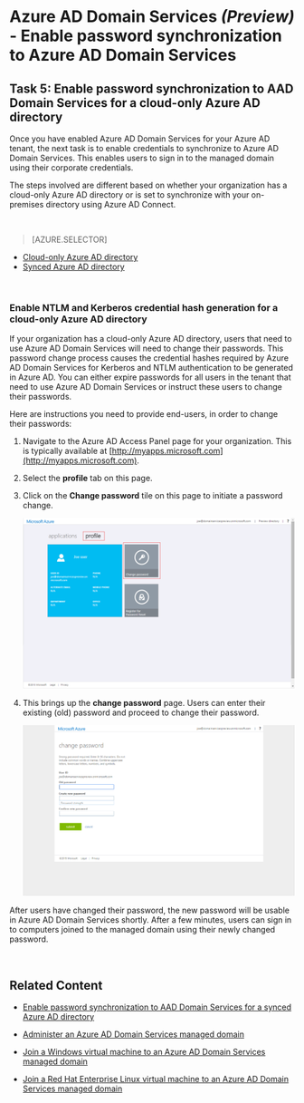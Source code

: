 <properties
	pageTitle="Azure AD Domain Services: Enable password synchronization | Microsoft Azure"
	description="Getting started with Azure Active Directory Domain Services"
	services="active-directory-ds"
	documentationCenter=""
	authors="mahesh-unnikrishnan"
	manager="stevenpo"
	editor="curtand"/>

<tags
	ms.service="active-directory-ds"
	ms.workload="identity"
	ms.tgt_pltfrm="na"
	ms.devlang="na"
	ms.topic="get-started-article"
	ms.date="04/25/2016"
	ms.author="maheshu"/>

# Azure AD Domain Services *(Preview)* - Enable password synchronization to Azure AD Domain Services

## Task 5: Enable password synchronization to AAD Domain Services for a cloud-only Azure AD directory
Once you have enabled Azure AD Domain Services for your Azure AD tenant, the next task is to enable credentials to synchronize to Azure AD Domain Services. This enables users to sign in to the managed domain using their corporate credentials.

The steps involved are different based on whether your organization has a cloud-only Azure AD directory or is set to synchronize with your on-premises directory using Azure AD Connect.

<br>

> [AZURE.SELECTOR]
- [Cloud-only Azure AD directory](active-directory-ds-getting-started-password-sync.md)
- [Synced Azure AD directory](active-directory-ds-getting-started-password-sync-synced-tenant.md)

<br>

### Enable NTLM and Kerberos credential hash generation for a cloud-only Azure AD directory
If your organization has a cloud-only Azure AD directory, users that need to use Azure AD Domain Services will need to change their passwords. This password change process causes the credential hashes required by Azure AD Domain Services for Kerberos and NTLM authentication to be generated in Azure AD. You can either expire passwords for all users in the tenant that need to use Azure AD Domain Services or instruct these users to change their passwords.

Here are instructions you need to provide end-users, in order to change their passwords:

1. Navigate to the Azure AD Access Panel page for your organization. This is typically available at [http://myapps.microsoft.com](http://myapps.microsoft.com).

2. Select the **profile** tab on this page.

3. Click on the **Change password** tile on this page to initiate a password change.

    ![Create a virtual network for Azure AD Domain Services.](./media/active-directory-domain-services-getting-started/user-change-password.png)

4. This brings up the **change password** page. Users can enter their existing (old) password and proceed to change their password.

    ![Create a virtual network for Azure AD Domain Services.](./media/active-directory-domain-services-getting-started/user-change-password2.png)

After users have changed their password, the new password will be usable in Azure AD Domain Services shortly. After a few minutes, users can sign in to computers joined to the managed domain using their newly changed password.


<br>

## Related Content

- [Enable password synchronization to AAD Domain Services for a synced Azure AD directory](active-directory-ds-getting-started-password-sync-synced-tenant.md)

- [Administer an Azure AD Domain Services managed domain](active-directory-ds-admin-guide-administer-domain.md)

- [Join a Windows virtual machine to an Azure AD Domain Services managed domain](active-directory-ds-admin-guide-join-windows-vm.md)

- [Join a Red Hat Enterprise Linux virtual machine to an Azure AD Domain Services managed domain](active-directory-ds-admin-guide-join-rhel-linux-vm.md)
